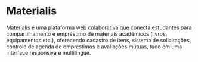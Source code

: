 # Materialis
Materialis é uma plataforma web colaborativa que conecta estudantes para compartilhamento e empréstimo de materiais acadêmicos (livros, equipamentos etc.), oferecendo cadastro de itens, sistema de solicitações, controle de agenda de empréstimos e avaliações mútuas, tudo em uma interface responsiva e multilíngue.

